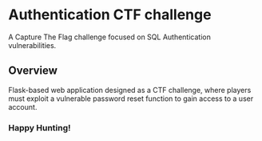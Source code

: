# Authentication CTF challenge
A Capture The Flag challenge focused on SQL Authentication vulnerabilities.

## Overview
Flask-based web application designed as a CTF challenge, where players must exploit a vulnerable password reset function to gain access to a user account.

### Happy Hunting!

